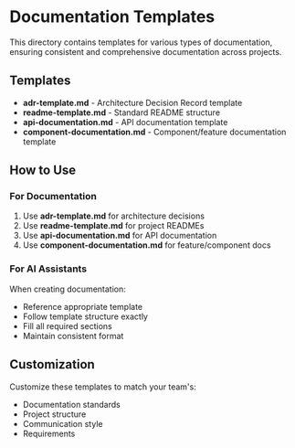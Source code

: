 # Documentation Templates

This directory contains templates for various types of documentation, ensuring consistent and comprehensive documentation across projects.

## Templates

- **adr-template.md** - Architecture Decision Record template
- **readme-template.md** - Standard README structure
- **api-documentation.md** - API documentation template
- **component-documentation.md** - Component/feature documentation template

## How to Use

### For Documentation

1. Use **adr-template.md** for architecture decisions
2. Use **readme-template.md** for project READMEs
3. Use **api-documentation.md** for API documentation
4. Use **component-documentation.md** for feature/component docs

### For AI Assistants

When creating documentation:
- Reference appropriate template
- Follow template structure exactly
- Fill all required sections
- Maintain consistent format

## Customization

Customize these templates to match your team's:
- Documentation standards
- Project structure
- Communication style
- Requirements

